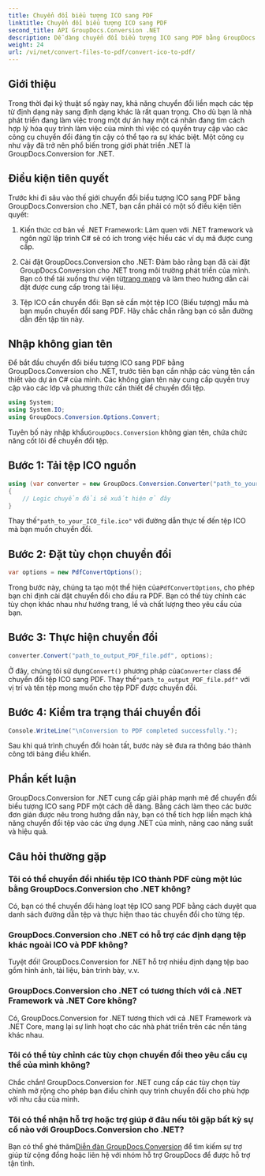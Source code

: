 ```yaml
---
title: Chuyển đổi biểu tượng ICO sang PDF
linktitle: Chuyển đổi biểu tượng ICO sang PDF
second_title: API GroupDocs.Conversion .NET
description: Dễ dàng chuyển đổi biểu tượng ICO sang PDF bằng GroupDocs.Conversion for .NET. Tăng năng suất bằng các bước đơn giản được nêu trong hướng dẫn này.
weight: 24
url: /vi/net/convert-files-to-pdf/convert-ico-to-pdf/
---
```

## Giới thiệu
Trong thời đại kỹ thuật số ngày nay, khả năng chuyển đổi liền mạch các tệp từ định dạng này sang định dạng khác là rất quan trọng. Cho dù bạn là nhà phát triển đang làm việc trong một dự án hay một cá nhân đang tìm cách hợp lý hóa quy trình làm việc của mình thì việc có quyền truy cập vào các công cụ chuyển đổi đáng tin cậy có thể tạo ra sự khác biệt. Một công cụ như vậy đã trở nên phổ biến trong giới phát triển .NET là GroupDocs.Conversion for .NET.
## Điều kiện tiên quyết
Trước khi đi sâu vào thế giới chuyển đổi biểu tượng ICO sang PDF bằng GroupDocs.Conversion cho .NET, bạn cần phải có một số điều kiện tiên quyết:
1. Kiến thức cơ bản về .NET Framework: Làm quen với .NET framework và ngôn ngữ lập trình C# sẽ có ích trong việc hiểu các ví dụ mã được cung cấp.
   
2.  Cài đặt GroupDocs.Conversion cho .NET: Đảm bảo rằng bạn đã cài đặt GroupDocs.Conversion cho .NET trong môi trường phát triển của mình. Bạn có thể tải xuống thư viện từ[trang mạng](https://releases.groupdocs.com/conversion/net/) và làm theo hướng dẫn cài đặt được cung cấp trong tài liệu.
3. Tệp ICO cần chuyển đổi: Bạn sẽ cần một tệp ICO (Biểu tượng) mẫu mà bạn muốn chuyển đổi sang PDF. Hãy chắc chắn rằng bạn có sẵn đường dẫn đến tập tin này.

## Nhập không gian tên
Để bắt đầu chuyển đổi biểu tượng ICO sang PDF bằng GroupDocs.Conversion cho .NET, trước tiên bạn cần nhập các vùng tên cần thiết vào dự án C# của mình. Các không gian tên này cung cấp quyền truy cập vào các lớp và phương thức cần thiết để chuyển đổi tệp.

```csharp
using System;
using System.IO;
using GroupDocs.Conversion.Options.Convert;
```
 Tuyên bố này nhập khẩu`GroupDocs.Conversion` không gian tên, chứa chức năng cốt lõi để chuyển đổi tệp.
## Bước 1: Tải tệp ICO nguồn
```csharp
using (var converter = new GroupDocs.Conversion.Converter("path_to_your_ICO_file.ico"))
{
    // Logic chuyển đổi sẽ xuất hiện ở đây
}
```
 Thay thế`"path_to_your_ICO_file.ico"` với đường dẫn thực tế đến tệp ICO mà bạn muốn chuyển đổi.
## Bước 2: Đặt tùy chọn chuyển đổi
```csharp
var options = new PdfConvertOptions();
```
 Trong bước này, chúng ta tạo một thể hiện của`PdfConvertOptions`, cho phép bạn chỉ định cài đặt chuyển đổi cho đầu ra PDF. Bạn có thể tùy chỉnh các tùy chọn khác nhau như hướng trang, lề và chất lượng theo yêu cầu của bạn.
## Bước 3: Thực hiện chuyển đổi
```csharp
converter.Convert("path_to_output_PDF_file.pdf", options);
```
 Ở đây, chúng tôi sử dụng`Convert()` phương pháp của`Converter` class để chuyển đổi tệp ICO sang PDF. Thay thế`"path_to_output_PDF_file.pdf"` với vị trí và tên tệp mong muốn cho tệp PDF được chuyển đổi.
## Bước 4: Kiểm tra trạng thái chuyển đổi
```csharp
Console.WriteLine("\nConversion to PDF completed successfully.");
```
Sau khi quá trình chuyển đổi hoàn tất, bước này sẽ đưa ra thông báo thành công tới bảng điều khiển.

## Phần kết luận
GroupDocs.Conversion for .NET cung cấp giải pháp mạnh mẽ để chuyển đổi biểu tượng ICO sang PDF một cách dễ dàng. Bằng cách làm theo các bước đơn giản được nêu trong hướng dẫn này, bạn có thể tích hợp liền mạch khả năng chuyển đổi tệp vào các ứng dụng .NET của mình, nâng cao năng suất và hiệu quả.
## Câu hỏi thường gặp
### Tôi có thể chuyển đổi nhiều tệp ICO thành PDF cùng một lúc bằng GroupDocs.Conversion cho .NET không?
Có, bạn có thể chuyển đổi hàng loạt tệp ICO sang PDF bằng cách duyệt qua danh sách đường dẫn tệp và thực hiện thao tác chuyển đổi cho từng tệp.
### GroupDocs.Conversion cho .NET có hỗ trợ các định dạng tệp khác ngoài ICO và PDF không?
Tuyệt đối! GroupDocs.Conversion for .NET hỗ trợ nhiều định dạng tệp bao gồm hình ảnh, tài liệu, bản trình bày, v.v.
### GroupDocs.Conversion cho .NET có tương thích với cả .NET Framework và .NET Core không?
Có, GroupDocs.Conversion for .NET tương thích với cả .NET Framework và .NET Core, mang lại sự linh hoạt cho các nhà phát triển trên các nền tảng khác nhau.
### Tôi có thể tùy chỉnh các tùy chọn chuyển đổi theo yêu cầu cụ thể của mình không?
Chắc chắn! GroupDocs.Conversion for .NET cung cấp các tùy chọn tùy chỉnh mở rộng cho phép bạn điều chỉnh quy trình chuyển đổi cho phù hợp với nhu cầu của mình.
### Tôi có thể nhận hỗ trợ hoặc trợ giúp ở đâu nếu tôi gặp bất kỳ sự cố nào với GroupDocs.Conversion cho .NET?
 Bạn có thể ghé thăm[Diễn đàn GroupDocs.Conversion](https://forum.groupdocs.com/c/conversion/11) để tìm kiếm sự trợ giúp từ cộng đồng hoặc liên hệ với nhóm hỗ trợ GroupDocs để được hỗ trợ tận tình.